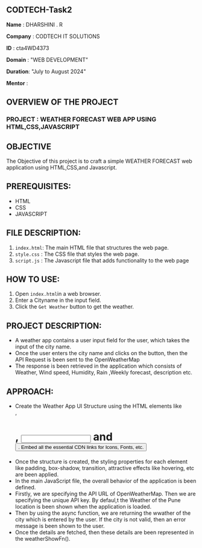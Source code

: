 ## CODTECH-Task2


**Name**    : DHARSHINI . R

**Company** : CODTECH IT SOLUTIONS

**ID**      : cta4WD4373

**Domain**  : "WEB DEVELOPMENT"

**Duration**: "July to August 2024"

**Mentor**  :  

## OVERVIEW OF THE PROJECT

### PROJECT : WEATHER FORECAST WEB APP USING HTML,CSS,JAVASCRIPT

## OBJECTIVE
The Objective of this project is to craft a simple WEATHER FORECAST  web application using HTML,CSS,and Javascript.

## PREREQUISITES:
- HTML
- CSS
- JAVASCRIPT
 
## FILE DESCRIPTION:
1. `index.html`: The main HTML file that structures the web page.
2. `style.css` :  The CSS file that styles the web page.
3. `script.js` :  The Javascript file that adds functionality to the web page

## HOW TO USE:
1.  Open `index.html`in a web browser.
2. Enter a  Cityname in the input field.
3. Click the `Get Weather` button to get the weather.

## PROJECT DESCRIPTION:
- A weather app contains a user input field for the user, which takes the input of the city name.
- Once the user enters the city name and clicks on the button, then the API Request is been sent to the OpenWeatherMap
- The response is been retrieved in the application which consists of Weather, Wind speed, Humidity, Rain ,Weekly forecast, description etc.

## APPROACH:
- Create the Weather App UI Structure using the HTML elements like <div>, <h1>, <input> and <button>. Embed all the essential CDN links for Icons, Fonts, etc.
- Once the structure is created, the styling properties for each element like padding, box-shadow, transition, attractive effects like hovering, etc are been applied.
- In the main JavaScript file, the overall behavior of the application is been defined.
- Firstly, we are specifying the API URL of OpenWeatherMap. Then we are specifying the unique API key. By defaul,t the Weather of the Pune location is been shown when the application is loaded.
- Then by using the async function, we are returning the wwather of the city which is entered by the user. If the city is not valid, then an error message is been shown to the user.
- Once the details are fetched, then these details are been represented in the weatherShowFn().
